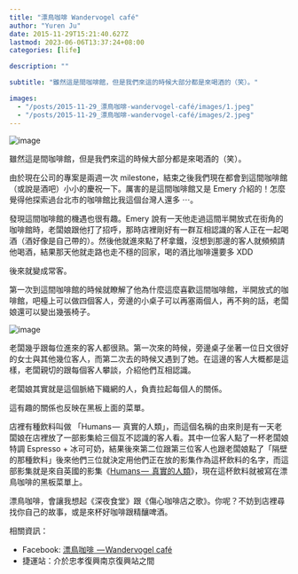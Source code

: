 ```yaml
---
title: "漂鳥咖啡 Wandervogel café"
author: "Yuren Ju"
date: 2015-11-29T15:21:40.627Z
lastmod: 2023-06-06T13:37:24+08:00
categories: [life]

description: ""

subtitle: "雖然這是間咖啡館，但是我們來這的時候大部分都是來喝酒的（笑）。"

images:
  - "/posts/2015-11-29_漂鳥咖啡-wandervogel-café/images/1.jpeg"
  - "/posts/2015-11-29_漂鳥咖啡-wandervogel-café/images/2.jpeg"
---
```


![image](/posts/2015-11-29_漂鳥咖啡-wandervogel-café/images/1.jpeg#layoutTextWidth)

雖然這是間咖啡館，但是我們來這的時候大部分都是來喝酒的（笑）。

由於現在公司的專案是兩週一次 milestone，結束之後我們現在都會到這間咖啡館（或說是酒吧）小小的慶祝一下。厲害的是這間咖啡館又是 Emery 介紹的！怎麼覺得他探索過台北市的咖啡館比我這個台灣人還多 ⋯。

發現這間咖啡館的機遇也很有趣。Emery 說有一天他走過這間半開放式在街角的咖啡館時，老闆娘跟他打了招呼，那時店裡剛好有一群互相認識的客人正在一起喝酒（酒好像是自己帶的）。然後他就進來點了杯拿鐵，沒想到那邊的客人就頻頻請他喝酒，結果那天他就走路也走不穩的回家，喝的酒比咖啡還要多 XDD

後來就變成常客。

第一次到這間咖啡館的時候就瞭解了他為什麼這麼喜歡這間咖啡館，半開放式的咖啡館，吧檯上可以做四個客人，旁邊的小桌子可以再塞兩個人，再不夠的話，老闆娘還可以變出幾張椅子。

![image](/posts/2015-11-29_漂鳥咖啡-wandervogel-café/images/2.jpeg#layoutTextWidth)

老闆幾乎跟每位進來的客人都很熟。第一次來的時候，旁邊桌子坐著一位日文很好的女士與其他幾位客人，而第二次去的時候又遇到了她。在這邊的客人大概都是這樣，老闆親切的跟每個客人攀談，介紹他們互相認識。

老闆娘其實就是這個脈絡下織網的人，負責拉起每個人的關係。

這有趣的關係也反映在黑板上面的菜單。

店裡有種飲料叫做 「Humans —  真實的人類」，而這個名稱的由來則是有一天老闆娘在店裡放了一部影集給三個互不認識的客人看。其中一位客人點了一杯老闆娘特調 Espresso + 冰可可奶，結果後來第二位跟第三位客人也跟老闆娘點了「隔壁的那種飲料」後來他們三位就決定用他們正在放的影集作為這杯飲料的名字，而這部影集就是來自英國的影集《[Humans —  真實的人類](http://www.imdb.com/title/tt4122068/)》，現在這杯飲料就被寫在漂鳥咖啡的黑板菜單上。

漂鳥咖啡，會讓我想起《深夜食堂》跟《傷心咖啡店之歌》。你呢？不妨到店裡尋找你自己的故事，或是來杯好咖啡跟精釀啤酒。

相關資訊：

- Facebook: [漂鳥咖啡  — Wandervogel café](https://www.facebook.com/WandervogelCafe/)
- 捷運站：介於忠孝復興南京復興站之間
